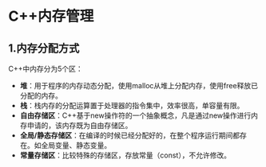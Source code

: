 # C++内存管理

## 1.内存分配方式

C++中内存分为5个区：
- **堆**：用于程序的内存动态分配，使用malloc从堆上分配内存，使用free释放已分配的内存。
- **栈**：栈内存的分配运算置于处理器的指令集中，效率很高，单容量有限。
- **自由存储区**：C++基于new操作符的一个抽象概念，凡是通过new操作进行内存申请的，该内存既为自由存储区。
- **全局/静态存储区**：在编译的时候已经分配好的，在整个程序运行期间都存在。如全局变量、静态变量。
- **常量存储区**：比较特殊的存储区，存放常量（const），不允许修改。
